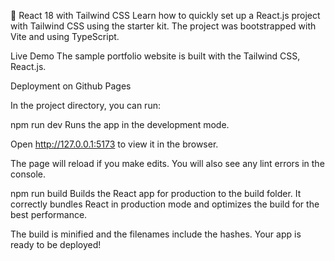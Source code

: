  🚀 React 18 with Tailwind CSS
Learn how to quickly set up a React.js project with Tailwind CSS using the starter kit. The project was bootstrapped with Vite and using TypeScript.

Live Demo
The sample portfolio website is built with the Tailwind CSS, React.js.

Deployment on Github Pages

In the project directory, you can run:

npm run dev
Runs the app in the development mode.

Open http://127.0.0.1:5173 to view it in the browser.

The page will reload if you make edits. You will also see any lint errors in the console.

npm run build
Builds the React app for production to the build folder. It correctly bundles React in production mode and optimizes the build for the best performance.

The build is minified and the filenames include the hashes. Your app is ready to be deployed!

